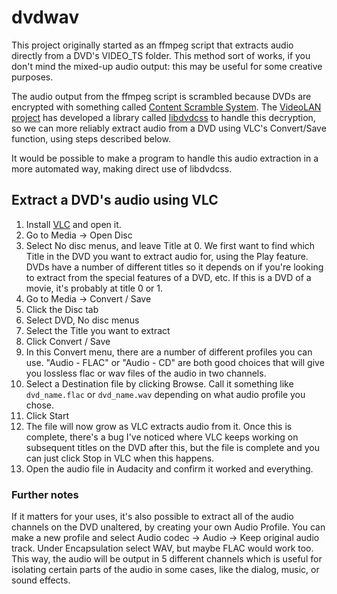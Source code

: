 # dvdwav

This project originally started as an ffmpeg script that extracts
audio directly from a DVD's VIDEO_TS folder. This method sort of
works, if you don't mind the mixed-up audio output: this may be useful
for some creative purposes.

The audio output from the ffmpeg script is scrambled because DVDs are
encrypted with something called
[Content Scramble System](https://en.wikipedia.org/wiki/Content_Scramble_System).
The [VideoLAN project](https://www.videolan.org/) has developed a
library called
[libdvdcss](https://www.videolan.org/developers/libdvdcss.html) to
handle this decryption, so we can more reliably extract audio from a
DVD using VLC's Convert/Save function, using steps described below.

It would be possible to make a program to handle this audio extraction
in a more automated way, making direct use of libdvdcss.

## Extract a DVD's audio using VLC

1. Install [VLC](https://www.videolan.org/vlc/) and open it.
2. Go to Media -> Open Disc
3. Select No disc menus, and leave Title at 0. We first want to find
   which Title in the DVD you want to extract audio for, using the
   Play feature. DVDs have a number of different titles so it depends
   on if you're looking to extract from the special features of a DVD,
   etc. If this is a DVD of a movie, it's probably at title 0 or 1.
4. Go to Media -> Convert / Save
5. Click the Disc tab
6. Select DVD, No disc menus
7. Select the Title you want to extract
8. Click Convert / Save
9. In this Convert menu, there are a number of different profiles you
   can use. "Audio - FLAC" or "Audio - CD" are both good choices that
   will give you lossless flac or wav files of the audio in two
   channels.
10. Select a Destination file by clicking Browse. Call it something like
    `dvd_name.flac` or `dvd_name.wav` depending on what audio profile you
    chose.
11. Click Start
12. The file will now grow as VLC extracts audio from it. Once this is
    complete, there's a bug I've noticed where VLC keeps working on
    subsequent titles on the DVD after this, but the file is complete
    and you can just click Stop in VLC when this happens.
13. Open the audio file in Audacity and confirm it worked and
    everything.

### Further notes

If it matters for your uses, it's also possible to extract all of the
audio channels on the DVD unaltered, by creating your own Audio
Profile. You can make a new profile and select Audio codec -> Audio ->
Keep original audio track. Under Encapsulation select WAV, but maybe
FLAC would work too. This way, the audio will be output in 5 different
channels which is useful for isolating certain parts of the audio in
some cases, like the dialog, music, or sound effects.
